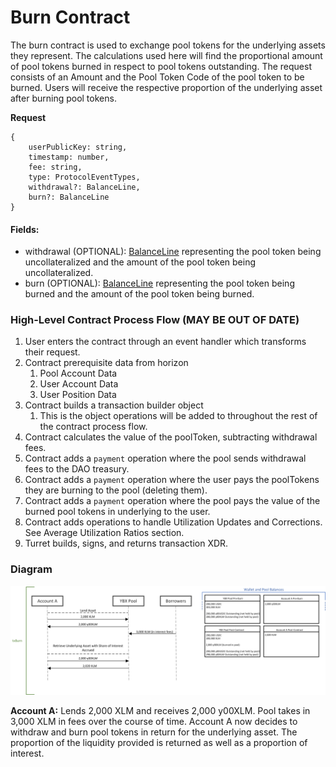 # Burn Contract

The burn contract is used to exchange pool tokens for the underlying assets they represent. The calculations used here will find the proportional amount of pool tokens burned in respect to pool tokens outstanding. The request consists of an Amount and the Pool Token Code of the pool token to be burned. Users will receive the respective proportion of the underlying asset after burning pool tokens.

**Request**

```
{
    userPublicKey: string,
    timestamp: number,
    fee: string,
    type: ProtocolEventTypes,
    withdrawal?: BalanceLine,
    burn?: BalanceLine
}
```

#### Fields:

- withdrawal (OPTIONAL): [BalanceLine](README.md#Balance-Line-Objects) representing the pool token being uncollateralized and the amount of the pool token being uncollateralized.
- burn (OPTIONAL): [BalanceLine](README.md#Balance-Line-Objects) representing the pool token being burned and the amount of the pool token being burned.

### High-Level Contract Process Flow (MAY BE OUT OF DATE)

1. User enters the contract through an event handler which transforms their request.
2. Contract prerequisite data from horizon
   1. Pool Account Data
   2. User Account Data
   3. User Position Data
3. Contract builds a transaction builder object
   1. This is the object operations will be added to throughout the rest of the contract process flow.
4. Contract calculates the value of the poolToken, subtracting withdrawal fees.
5. Contract adds a `payment` operation where the pool sends withdrawal fees to the DAO treasury.
6. Contract adds a `payment` operation where the user pays the poolTokens they are burning to the pool (deleting them).
7. Contract adds a `payment` operation where the pool pays the value of the burned pool tokens in underlying to the user.
8. Contract adds operations to handle Utilization Updates and Corrections. See Average Utilization Ratios section.
9. Turret builds, signs, and returns transaction XDR.

### Diagram

![Diagram may be out of daye](<../../.gitbook/assets/image (26).png>)

**Account A:** Lends 2,000 XLM and receives 2,000 y00XLM. Pool takes in 3,000 XLM in fees over the course of time. Account A now decides to withdraw and burn pool tokens in return for the underlying asset. The proportion of the liquidity provided is returned as well as a proportion of interest.
